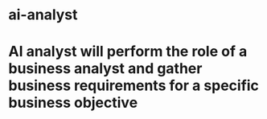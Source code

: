 # ai-analyst
# AI analyst will perform the role of a business analyst and gather business requirements for a specific business objective
